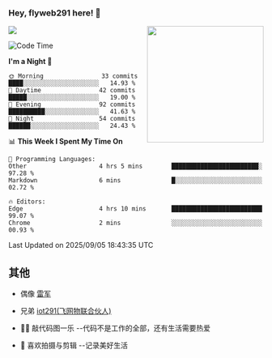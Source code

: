 ### Hey, flyweb291 here! 👋

![](https://metrics.lecoq.io/cherry291?template=classic&config.timezone=Asia%2FShanghai)
<img align='right' src="https://media.giphy.com/media/M9gbBd9nbDrOTu1Mqx/giphy.gif" width="230">
<!-- ![](https://github-readme-stats-ouuan.vercel.app/api?username=flyweb291&theme=dark&show_icons=true) -->

<!--START_SECTION:waka-->
![Code Time](http://img.shields.io/badge/Code%20Time-1%2C470%20hrs%2015%20mins-blue)

**I'm a Night 🦉** 

```text
🌞 Morning                33 commits          ████░░░░░░░░░░░░░░░░░░░░░   14.93 % 
🌆 Daytime                42 commits          █████░░░░░░░░░░░░░░░░░░░░   19.00 % 
🌃 Evening                92 commits          ██████████░░░░░░░░░░░░░░░   41.63 % 
🌙 Night                  54 commits          ██████░░░░░░░░░░░░░░░░░░░   24.43 % 
```


📊 **This Week I Spent My Time On** 

```text
💬 Programming Languages: 
Other                    4 hrs 5 mins        ████████████████████████░   97.28 % 
Markdown                 6 mins              █░░░░░░░░░░░░░░░░░░░░░░░░   02.72 % 

🔥 Editors: 
Edge                     4 hrs 10 mins       █████████████████████████   99.07 % 
Chrome                   2 mins              ░░░░░░░░░░░░░░░░░░░░░░░░░   00.93 % 
```


 Last Updated on 2025/09/05 18:43:35 UTC
<!--END_SECTION:waka-->

<!--
**flyweb291/数字游牧人** is a ✨ _special_ ✨ repository because its `README.md` (this file) appears on your GitHub profile.

Here are some ideas to get you started:

- 🔭 I’m currently working on ...
- 🌱 I’m currently learning ...
- 👯 I’m looking to collaborate on ...
- 🤔 I’m looking for help with ...
- 💬 Ask me about ...
- 📫 How to reach me: ...
- 😄 Pronouns: ...
- ⚡ Fun fact: ...
-->

 ## 其他
 
- 偶像 [雷军](https://weibo.com/u/1749127163)
- 兄弟 [iot291(飞网物联合伙人)](https://github.com/iot291)

- 👨‍💻 敲代码图一乐    --代码不是工作的全部，还有生活需要热爱
- 🎥 喜欢拍摄与剪辑  --记录美好生活
